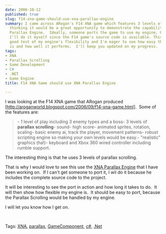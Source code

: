 ```yaml
---
date: 2006-10-12
published: true
slug: f14-xna-game-should-use-xna-parallax-engine
summary: I came across ARogan's F14 XNA game which features 3 levels of parallax scrolling.  I'm
  thinking it would be a great opportunity to demonstrate the capabilities of my XNA
  Parallax Engine.  Ideally, someone ports the game to use my engine, but if not,
  I'll do it myself since the F14 game's source code is available. This will be a
  good test of my engine's flexibility and I'm eager to see how easy the porting process
  is and how well it performs.  I'll keep you updated on my progress.
tags:
- XNA
- Parallax Scrolling
- Game Development
- C#
- .NET
- Game Engine
title: F14 XNA Game should use XNA Parallax Engine

---
```

<p>I was looking at the F14 XNA game that ARogan produced [<a href="http://aroganworld.blogspot.com/2006/09/f14-xna-game.html" title="http://aroganworld.blogspot.com/2006/09/f14-xna-game.html">http://aroganworld.blogspot.com/2006/09/f14-xna-game.html</a>].  Some of the features are:</p> <blockquote class="posterous_medium_quote"> <p>- 1 level of play including 3 enemy types and a boss- 3 levels of <strong>parallax scrolling</strong>- sound- high score- animated sprites, rotation, scaling- basic enemy ai, track the player, movement patterns- robust scripting engine so making your own levels would be easy.- "realistic" graphics (ha!)- keyboard and Xbox 360 wired controller including rumble support.</p>
</blockquote> <p>The interesting thing is that he uses 3 levels of parallax scrolling. </p> <p>That is why I would love to see this use the <a href="http://www.codeplex.com/Wiki/View.aspx?ProjectName=xnaparalax" title="XNA Parallax Engine Project" target="_blank">XNA Parallax Engine</a> that I have been working on.  If I can't get someone to port it, I wil do it because he includes the complete source code to the project.   </p> <p>It will be interesting to see the port in action and how long it takes to do.  It will then show how flexible my engine is.  It should be easy to port, because the Parallax Scrolling would be handled by my engine. </p> <p>I will let you know how I get on.</p> <p> </p> <div class="wlWriterSmartContent" style="padding-right: 0px; display: inline; padding-left: 0px; float: none; padding-bottom: 0px; margin: 0px; padding-top: 0px;">Tags: <a href="http://www.kinlan.co.uk/tag/XNA" rel="tag">XNA</a>, <a href="http://www.kinlan.co.uk/tag/parallax" rel="tag">parallax</a>, <a href="http://www.kinlan.co.uk/tag/GameComponent" rel="tag">GameComponent</a>, <a href="http://www.kinlan.co.uk/tag/c#" rel="tag">c#</a>, <a href="http://www.kinlan.co.uk/tag/.Net" rel="tag">.Net</a>
</div>

